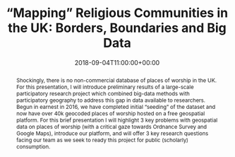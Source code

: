 ---
date: 2018-09-04T11:00:00+00:00
title: "“Mapping” Religious Communities in the UK: Borders, Boundaries and Big Data"
publishdate: 2017-06-05
event: "British Association for the Study of Religion Conference"
event_url:
location: 
address:
  street:
  city: Belfast
  region:
  postcode:
  country: United Kingdom
summary: "lightning paper on the shockingly bad situation wrt geospatial data on religious groups in Europe"
abstract: "Shockingly, there is no non-commercial database of places of worship in the UK. For this presentation, I will introduce preliminary results of a large-scale participatory research project which combined big-data methods with participatory geography to address this gap in data available to researchers. Begun in earnest in 2016, we have completed initial “seeding” of the dataset and now have over 40k geocoded places of worship hosted on a free geospatial platform. For this brief presentation I will highlight 3 key problems with geospatial data on places of worship (with a critical gaze towards Ordnance Survey and Google Maps), introduce our platform, and will offer 3 key research questions facing our team as we seek to ready this project for public (scholarly) consumption."
authors: ["jeremy"]
url_slides: slides/presentation-20180904-basr.html
---